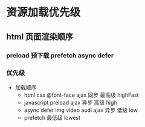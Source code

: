 # 资源加载优先级

## html 页面渲染顺序

### preload 预下载 prefetch async defer

### 优先级

- 加载顺序
  - html css @font-face ajax 同步 最高级 highFast
  - javascript preload ajax 异步 高级 high
  - async defer img video audi ajax 异步 低级 low
  - prefetch 最低级 lowest

